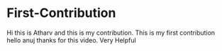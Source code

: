# First-Contribution
Hi this is Atharv and this is my contribution.
This is my first contribution
hello anuj thanks for this video. Very Helpful
